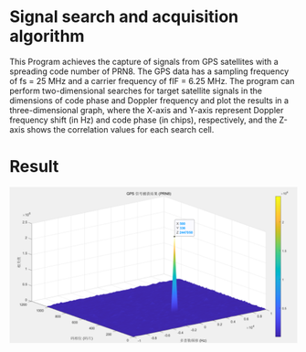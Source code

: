 # Signal search and acquisition algorithm
This Program achieves the capture of signals from GPS satellites with a spreading code number of PRN8. The GPS data has a sampling frequency of fs = 25 MHz and a carrier frequency of fIF = 6.25 MHz. The program can perform two-dimensional searches for target satellite signals in the dimensions of code phase and Doppler frequency and plot the results in a three-dimensional graph, where the X-axis and Y-axis represent Doppler frequency shift (in Hz) and code phase (in chips), respectively, and the Z-axis shows the correlation values for each search cell.
# Result
![image](https://github.com/cantutas/InertialNavigation/blob/main/img/img1.png)
